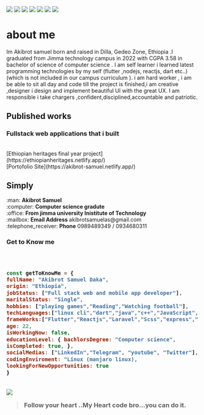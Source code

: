 ![](https://media.geeksforgeeks.org/wp-content/uploads/20210210123840/20210210123720.gif)
![](https://img.shields.io/github/stars/pandao/editor.md.svg) ![](https://img.shields.io/github/forks/pandao/editor.md.svg) ![](https://img.shields.io/github/tag/pandao/editor.md.svg) ![](https://img.shields.io/github/release/pandao/editor.md.svg) ![](https://img.shields.io/github/issues/pandao/editor.md.svg) ![](https://img.shields.io/bower/v/editor.md.svg)

<h1>about me</h1>
<p>


Im Akibrot samuel born and raised in Dilla, Gedeo Zone, Ethiopia .I graduated from Jimma technology campus in 2022 with CGPA 3.58 in bachelor of science of computer science . I am self learner i learned latest programming technologies by my self (flutter ,nodejs, reactjs, dart etc..) (which is not included in our campus curriculum ). i am hard worker , i am be able to sit all day and code till the project is finished,i am creative ,designer i design and implement beautiful UI with the great UX. I am responsible i take chargers ,confident,disciplined,accountable and patriotic.

</p>

<h2>Published works</h2>

<h3>Fullstack web applications that i built</h3> <br>
[Ethiopian heritages final year project](https://ethiopianheritages.netlify.app/) <br>
[Portofolio Site](https://akibrot-samuel.netlify.app/)



<h2>Simply</h2> 
:man: <b>Akibrot Samuel </b><br>
:computer: <b>Computer science gradute </b><br>
:office: <b>From jimma university Inistitute of Technology</b><br>
:mailbox: <b>Email Address </b> akibrotsamuelas@gmail.com<br>
:telephone_receiver: <b>Phone</b> 0989489349 / 0934680311



<h3>Get to Know me<h3>　

```javascript
const getToKnowMe = { 
fullName: "Akibrot Samuel Daka",
origin: "Ethiopia", 
jobStatus: ["Full stack web and mobile app developer"], 
maritalStatus: "Single", 
hobbies: ["playing games","Reading","Watching football"], 
techLanguages:["linux cli","dart","java","c++","JavaScript","HTML","php","nodejs","css"],
frameWorks:["Flutter","Reactjs","Laravel","Scss","express",""], 
age: 22, 
isWorkingNow: false, 
educationLevel: { bachlorsDegree: "Computer science",
isCompleted: true, }, 
socialMedias: ["LinkedIn","Telegram", "youtube", "Twitter"], 
codingEnviroment: "Linux (manjaro linux),
lookingForNewOpportunities: true
}
 


```

![](https://pandao.github.io/editor.md/examples/images/4.jpg)

> Follow your heart ..My Heart code bro...you can do it.
